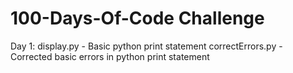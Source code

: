 # 100-Days-Of-Code Challenge
Day 1:
    display.py - Basic python print statement
    correctErrors.py - Corrected basic errors in python print statement

